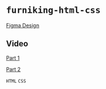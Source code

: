 # `furniking-html-css`

[Figma Design](https://www.figma.com/file/9KumiuLTdT8nQIRaJLhqrY/Furniking---landing?node-id=0%3A1&t=7uzPUIZcmcRsn5YT-1)

## Video

[Part 1](https://youtu.be/Zk1d5BN91B4)

[Part 2](https://youtu.be/-_GDmK9EMoI)

`HTML` `CSS`